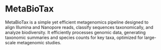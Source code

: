 # MetaBioTax
MetaBioTax is a simple yet efficient metagenomics pipeline designed to align Illumina and Nanopore reads, classify sequences taxonomically, and analyze biodiversity. It efficiently processes genomic data, generating taxonomic summaries and species counts for key taxa, optimized for large-scale metagenomic studies.
